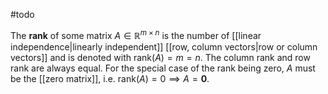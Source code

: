 #todo 

The **rank** of some matrix $A\in \mathbb R^{m\times n}$ is the number of [[linear independence|linearly independent]] [[row, column vectors|row or column vectors]] and is denoted with $\mathrm{rank}(A) =m=n$. The column rank and row rank are always equal. For the special case of the rank being zero, $A$ must be the [[zero matrix]], i.e. $\mathrm{rank}(A)=0 \implies A=\mathbf{0}$.